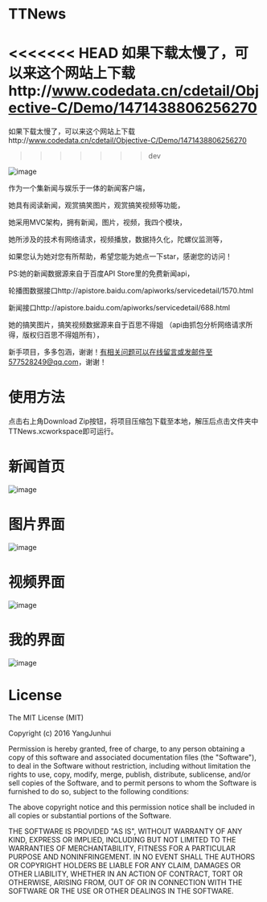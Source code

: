 # TTNews

<<<<<<< HEAD
如果下载太慢了，可以来这个网站上下载http://www.codedata.cn/cdetail/Objective-C/Demo/1471438806256270
=======
如果下载太慢了，可以来这个网站上下载http://www.codedata.cn/cdetail/Objective-C/Demo/1471438806256270
>>>>>>> dev


![image](https://github.com/577528249/TTNews/blob/master/introductionimages/1234.gif)


作为一个集新闻与娱乐于一体的新闻客户端，


她具有阅读新闻，观赏搞笑图片，观赏搞笑视频等功能，	


她采用MVC架构，拥有新闻，图片，视频，我四个模块，


她所涉及的技术有网络请求，视频播放，数据持久化，陀螺仪监测等，


如果您认为她对您有所帮助，希望您能为她点一下star，感谢您的访问！


PS:她的新闻数据源来自于百度API Store里的免费新闻api，

轮播图数据接口http://apistore.baidu.com/apiworks/servicedetail/1570.html


新闻接口http://apistore.baidu.com/apiworks/servicedetail/688.html



她的搞笑图片，搞笑视频数据源来自于百思不得姐
（api由抓包分析网络请求所得，版权归百思不得姐所有），


新手项目，多多包涵，谢谢！有相关问题可以在线留言或发邮件至577528249@qq.com，谢谢！


# 使用方法


点击右上角Download Zip按钮，将项目压缩包下载至本地，解压后点击文件夹中TTNews.xcworkspace即可运行。





# 新闻首页


![image](https://github.com/577528249/TTNews/blob/master/introductionimages/IMG_0345.PNG)
















# 图片界面


![image](https://github.com/577528249/TTNews/blob/master/introductionimages/IMG_0346.PNG)















# 视频界面


![image](https://github.com/577528249/TTNews/blob/master/introductionimages/IMG_0347.PNG)











# 我的界面

![image](https://github.com/577528249/TTNews/blob/master/introductionimages/IMG_0349.PNG)




# License
The MIT License (MIT)

Copyright (c) 2016 YangJunhui

Permission is hereby granted, free of charge, to any person obtaining a copy of this software and associated documentation files (the "Software"), to deal in the Software without restriction, including without limitation the rights to use, copy, modify, merge, publish, distribute, sublicense, and/or sell copies of the Software, and to permit persons to whom the Software is furnished to do so, subject to the following conditions:

The above copyright notice and this permission notice shall be included in all copies or substantial portions of the Software.

THE SOFTWARE IS PROVIDED "AS IS", WITHOUT WARRANTY OF ANY KIND, EXPRESS OR IMPLIED, INCLUDING BUT NOT LIMITED TO THE WARRANTIES OF MERCHANTABILITY, FITNESS FOR A PARTICULAR PURPOSE AND NONINFRINGEMENT. IN NO EVENT SHALL THE AUTHORS OR COPYRIGHT HOLDERS BE LIABLE FOR ANY CLAIM, DAMAGES OR OTHER LIABILITY, WHETHER IN AN ACTION OF CONTRACT, TORT OR OTHERWISE, ARISING FROM, OUT OF OR IN CONNECTION WITH THE SOFTWARE OR THE USE OR OTHER DEALINGS IN THE SOFTWARE.
